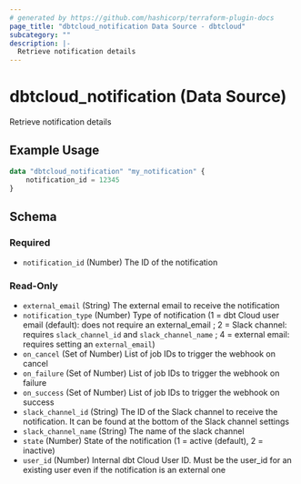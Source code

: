 ```yaml
---
# generated by https://github.com/hashicorp/terraform-plugin-docs
page_title: "dbtcloud_notification Data Source - dbtcloud"
subcategory: ""
description: |-
  Retrieve notification details
---
```


# dbtcloud_notification (Data Source)

Retrieve notification details

## Example Usage

```terraform
data "dbtcloud_notification" "my_notification" {
    notification_id = 12345
}
```

<!-- schema generated by tfplugindocs -->
## Schema

### Required

- `notification_id` (Number) The ID of the notification

### Read-Only

- `external_email` (String) The external email to receive the notification
- `notification_type` (Number) Type of notification (1 = dbt Cloud user email (default): does not require an external_email ; 2 = Slack channel: requires `slack_channel_id` and `slack_channel_name` ; 4 = external email: requires setting an `external_email`)
- `on_cancel` (Set of Number) List of job IDs to trigger the webhook on cancel
- `on_failure` (Set of Number) List of job IDs to trigger the webhook on failure
- `on_success` (Set of Number) List of job IDs to trigger the webhook on success
- `slack_channel_id` (String) The ID of the Slack channel to receive the notification. It can be found at the bottom of the Slack channel settings
- `slack_channel_name` (String) The name of the slack channel
- `state` (Number) State of the notification (1 = active (default), 2 = inactive)
- `user_id` (Number) Internal dbt Cloud User ID. Must be the user_id for an existing user even if the notification is an external one
